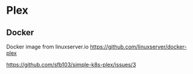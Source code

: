 # Plex

## Docker

Docker image from linuxserver.io https://github.com/linuxserver/docker-plex

https://github.com/sfb103/simple-k8s-plex/issues/3
